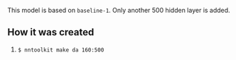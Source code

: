 This model is based on `baseline-1`. Only another 500 hidden layer is added.

## How it was created

1. `$ nntoolkit make da 160:500`